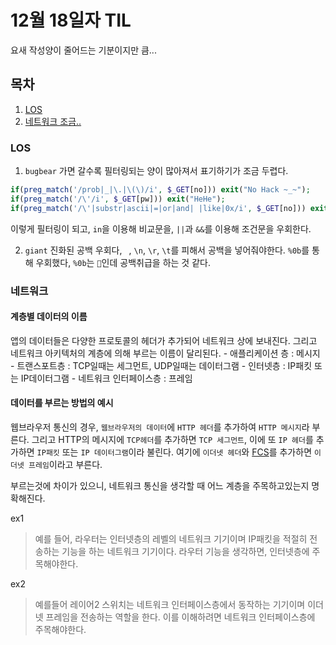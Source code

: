 # 12월 18일자 TIL

요새 작성양이 줄어드는 기분이지만 큼...

## 목차

1. [LOS](#LOS)
2. [네트워크 조금..](#네트워크)

### LOS

1. `bugbear` 가면 갈수록 필터링되는 양이 많아져서 표기하기가 조금 두렵다.
```php
if(preg_match('/prob|_|\.|\(\)/i', $_GET[no])) exit("No Hack ~_~"); 
if(preg_match('/\'/i', $_GET[pw])) exit("HeHe"); 
if(preg_match('/\'|substr|ascii|=|or|and| |like|0x/i', $_GET[no])) exit("HeHe");
```
이렇게 필터링이 되고, `in`을 이용해 비교문을, `||`과 `&&`를 이용해 조건문을 우회한다.

2. `giant` 진화된 공백 우회다, ` `, `\n`, `\r`, `\t`를 피해서 공백을 넣어줘야한다.
`%0b`를 통해 우회했다, `%0b`는 ``인데 공백취급을 하는 것 같다.

### 네트워크

#### 계층별 데이터의 이름

앱의 데이터들은 다양한 프로토콜의 헤더가 추가되어 네트워크 상에 보내진다.
그리고 네트워크 아키텍처의 계층에 의해 부르는 이름이 달리된다.
    - 애플리케이션 층 : 메시지
    - 트랜스포트층 : TCP일때는 세그먼트, UDP일때는 데이터그램
    - 인터넷층 : IP패킷 또는 IP데이터그램
    - 네트워크 인터페이스층 : 프레임

#### 데이터를 부르는 방법의 예시

웹브라우저 통신의 경우, `웹브라우저의 데이터`에 `HTTP 헤더`를 추가하여 `HTTP 메시지`라 부른다.
그리고 HTTP의 메시지에 `TCP헤더`를 추가하면 `TCP 세그먼트`,
이에 또 `IP 헤더`를 추가하면 `IP패킷` 또는 `IP 데이터그램`이라 불린다.
여기에 `이더넷 헤더`와 [FCS](https://en.wikipedia.org/wiki/Frame_check_sequence)를 추가하면 `이더넷 프레임`이라고 부른다.

부르는것에 차이가 있으니, 네트워크 통신을 생각할 때 어느 계층을 주목하고있는지 명확해진다.

ex1
> 예를 들어, 라우터는 인터넷층의 레벨의 네트워크 기기이며
> IP패킷을 적절히 전송하는 기능을 하는 네트워크 기기이다.
> 라우터 기능을 생각하면, 인터넷층에 주목해야한다.

ex2
> 예를들어 레이어2 스위치는 네트워크 인터페이스층에서 동작하는 기기이며
> 이더넷 프레임을 전송하는 역할을 한다.
> 이를 이해하려면 네트워크 인터페이스층에 주목해야한다.

